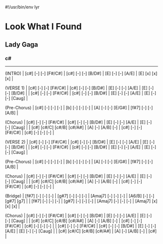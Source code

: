 #!/usr/bin/env lyr
# Look What I Found
## Lady Gaga
### c#

---

(INTRO)
| [c#] [-] [-] [F#/C#] | [c#] [-] [-] [B/D#] | [E] [-] [-] [A/E] | [E] [x] [x] [x] |

(VERSE 1)
| [c#] [-] [-] [F#/C#] | [c#] [-] [-] [B/D#] | [E] [-] [-] [A/E] | [E] [-] [-] [B/D#] |
| [c#] [-] [-] [F#/C#] | [c#] [-] [-] [B/D#] | [E] [-] [-] [A/E] | [E] [-] [-] [Caug] |

(Pre-Chorus)
| [c#] [-] [-] [-] | [b] [-] [-] [-] | [A] [-] [-] [E/G#] | [f#7] [-] [-] [A/B] |

(Chorus)
| [c#] [-] [-] [F#/C#] | [c#] [-] [-] [B/D#] | [E] [-] [-] [A/E] | [E] [-] [-] [Caug] |
| [c#] [c#/C] [c#/B] [c#/A#] | [A] [-] [A/B] [-] | [c#] [-] [-] [F#/C#] | [c#] [-] [-] [-] |

(VERSE 2)
| [c#] [-] [-] [F#/C#] | [c#] [-] [-] [B/D#] | [E] [-] [-] [A/E] | [E] [-] [-] [B/D#] |
| [c#] [-] [-] [F#/C#] | [c#] [-] [-] [B/D#] | [E] [-] [-] [A/E] | [E] [-] [-] [Caug] |

(Pre-Chorus)
| [c#] [-] [-] [-] | [b] [-] [-] [-] | [A] [-] [-] [E/G#] | [f#7] [-] [-] [A/B] |

(Chorus)
| [c#] [-] [-] [F#/C#] | [c#] [-] [-] [B/D#] | [E] [-] [-] [A/E] | [E] [-] [-] [Caug] |
| [c#] [c#/C] [c#/B] [c#/A#] | [A] [-] [A/B] [-] | [c#] [-] [-] [F#/C#] | [c#] [-] [-] [-] |

(Bridge)
| [f#7] [-] [-] [-] | [g#7] [-] [-] [-] | [Amaj7] [-] [-] [-] | [A6/B] [-] [-] [g#7] [g7] |
| [f#7] [-] [-] [-] | [g#7] [-] [-] [-] | [Amaj7] [-] [-] [-] | [Amaj7] [x] [x] [x] |

(Chorus)
| [c#] [-] [-] [F#/C#] | [c#] [-] [-] [B/D#] | [E] [-] [-] [A/E] | [E] [-] [-] [Caug] |
| [c#] [c#/C] [c#/B] [c#/A#] | [A] [-] [A/B] [-] | [c#] [-] [-] [F#/C#] | [c#] [-] [-] [-] |
| [c#] [-] [-] [F#/C#] | [c#] [-] [-] [B/D#] | [E] [-] [-] [A/E] | [E] [-] [-] [Caug] |
| [c#] [c#/C] [c#/B] [c#/A#] | [A] [-] [A/B] [-] | [c#] |
